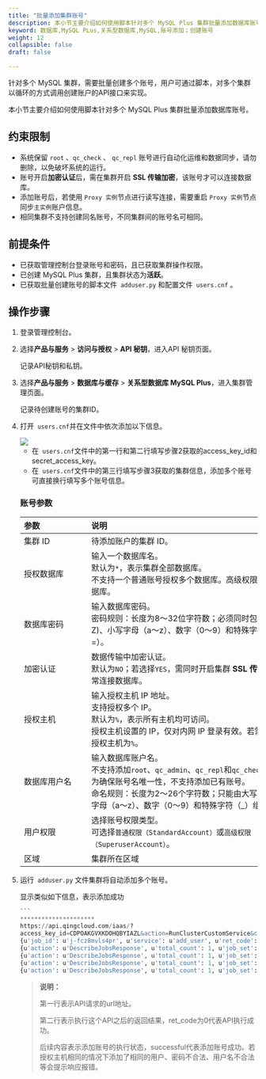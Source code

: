 ```yaml
---
title: "批量添加集群账号"
description: 本小节主要介绍如何使用脚本针对多个 MySQL Plus 集群批量添加数据库账号。 
keyword: 数据库,MySQL PLus,关系型数据库,MySQL,账号添加；创建账号
weight: 12
collapsible: false
draft: false

---
```


针对多个 MySQL 集群，需要批量创建多个账号，用户可通过脚本，对多个集群以循环的方式调用创建账户的API接口来实现。

本小节主要介绍如何使用脚本针对多个 MySQL Plus 集群批量添加数据库账号。 

## 约束限制

- 系统保留 `root` 、`qc_check` 、 `qc_repl` 账号进行自动化运维和数据同步，请勿删除，以免破坏系统的运行。
- 账号开启**加密认证**后，需在集群开启 **SSL 传输加密**，该账号才可以连接数据库。
- 添加账号后，若使用 `Proxy 实例`节点进行读写连接，需要重启 `Proxy 实例`节点同步`主实例`账户信息。
- 相同集群不支持创建同名账号，不同集群间的账号名可相同。

## 前提条件

- 已获取管理控制台登录账号和密码，且已获取集群操作权限。
- 已创建 MySQL Plus 集群，且集群状态为**活跃**。
- 已获取批量创建账号的脚本文件` adduser.py` 和配置文件` users.cnf` 。

## 操作步骤

1. 登录管理控制台。

2. 选择**产品与服务** > **访问与授权** > **API 秘钥**，进入API 秘钥页面。

   记录API秘钥和私钥。

3. 选择**产品与服务** > **数据库与缓存** > **关系型数据库 MySQL Plus**，进入集群管理页面。

   记录待创建账号的集群ID。

4. 打开` users.cnf`并在文件中依次添加以下信息。

   <img src="../../../_images/create_multi_accounts.png" zoom="100%;" />

   - 在` users.cnf`文件中的第一行和第二行填写步骤2获取的access_key_id和secret_access_key。
   - 在` users.cnf`文件中的第三行填写步骤3获取的集群信息，添加多个账号可直接换行填写多个账号信息。

   ### 账号参数

   | <span style="display:inline-block;width:120px">参数</span> | <span style="display:inline-block;width:480px">说明</span>   |
   | :--------------------------------------------------------- | :----------------------------------------------------------- |
   | 集群 ID                                                    | 待添加账户的集群 ID。                                        |
   | 授权数据库                                                 | 输入一个数据库名。<br>默认为`*`，表示集群全部数据库。<br>不支持一个普通账号授权多个数据库。高级权限账号，可授权全部数据库。 |
   | 数据库密码                                                 | 输入数据库密码。<br>密码规则：长度为8～32位字符数；必须同时包含大写字母（A～Z)、小写字母（a～z）、数字（0～9）和特殊字符（@#$%^&*_+-=）。 |
   | 加密认证                                                   | 数据传输中加密认证。<br>默认为`NO`；若选择`YES`，需同时开启集群 **SSL 传输加密**，否则不能正常连接数据库。 |
   | 授权主机                                                   | 输入授权主机 IP 地址。<br>支持授权多个 IP。<br>默认为`%`，表示所有主机均可访问。<br>授权主机设置的 IP，仅对内网 IP 登录有效。若需外网访问，请设置授权主机为`%`。 |
   | 数据库用户名                                               | 输入数据库账户名。<br>不支持添加`root`、`qc_admin`、`qc_repl`和`qc_check`运维账号。<br>为确保账号名唯一性，不支持添加已有账号。<br>命名规则：长度为2～26个字符数；只能由大写字母（A～Z)、小写字母（a～z）、数字（0～9）和特殊字符（_）组成。 |
   | 用户权限                                                   | 选择账号权限类型。<br>可选择`普通权限（StandardAccount）`或`高级权限（SuperuserAccount）`。 |
   | 区域                                                       | 集群所在区域                                                 |

6. 运行` adduser.py` 文件集群将自动添加多个账号。

   显示类似如下信息，表示添加成功

   ~~~sql
   ```
   *********************
   https://api.qingcloud.com/iaas/?
   access_key_id=CDPOAKGVXKDOHQBYIAZL&action=RunClusterCustomService&cluster=cl-opt1oiig&expires=2022-01-04T08%3A57%3A33Z&limit=20&role=maininstance&service=add_user&service_params=%7B%22database%22%3A%22%2A%22%2C%22passwd%22%3A%22Zhu1241jie%40%22%2C%22ssl%22%3A%22NO%22%2C%22host%22%3A%22%25%22%2C%22user%22%3A%22user1%22%2C%22priv%22%3A%22StandardAccount%22%7D&signature_method=HmacSHA256&signature_version=1&status.1=running&time_stamp=2022-01-04T08%3A57%3A03Z&version=1&zone=sh1a&signature=UJNBMMmayfIcWMLq5imMtYFy2zdDZWJeuOWAzgInFJM%3D
   {u'job_id': u'j-fcz8mvls4pr', u'service': u'add_user', u'ret_code': 0, u'role': u'maininstance', u'action': u'RunClusterCustomServiceResponse', u'cluster_id': u'cl-opt1oiig'}
   {u'action': u'DescribeJobsResponse', u'total_count': 1, u'job_set': [{u'status': u'pending', u'job_id': u'j-fcz8mvls4pr', u'directive': u'{"status":["running"],"request_zone":"sh1a","signature_method":"HmacSHA256","sender":{"lang":"en","user_id":"usr-O6JO8PFK","console_id":"qingcloud","root_user_id":"usr-O6JO8PFK","role":"user","privilege":10,"channel":"api"},"service":"add_user","time_stamp":"2022-01-04T08:57:03Z","signature_version":"1","expires":"2022-01-04T08:58:02Z","status.1":"running","resource_kit":"ca-xhi200l6","cluster":"cl-opt1oiig","zone":"sh1a","version":"1","role":"maininstance","app_ids":"app-00r26u27","signature":"UJNBMMmayfIcWMLq5imMtYFy2zdDZWJeuOWAzgInFJM=","service_params":"{\\"database\\":\\"*\\",\\"passwd\\":\\"Zhu1241jie@\\",\\"ssl\\":\\"NO\\",\\"host\\":\\"%\\",\\"user\\":\\"user1\\",\\"priv\\":\\"StandardAccount\\"}","limit":"20","resource_ids":["cl-opt1oiig"],"action":"RunClusterCustomService","access_key_id":"CDPOAKGVXKDOHQBYIAZL"}', u'job_action': u'RunClusterCustomService', u'create_time': u'2022-01-04T08:57:03Z', u'owner': u'usr-O6JO8PFK', u'status_time': u'2022-01-04T08:57:03Z', u'error_codes': u'', u'resource_ids': u'cl-opt1oiig'}], u'ret_code': 0}
   {u'action': u'DescribeJobsResponse', u'total_count': 1, u'job_set': [{u'status': u'working', u'job_id': u'j-fcz8mvls4pr', u'directive': u'{"status":["running"],"request_zone":"sh1a","signature_method":"HmacSHA256","sender":{"lang":"en","user_id":"usr-O6JO8PFK","console_id":"qingcloud","root_user_id":"usr-O6JO8PFK","role":"user","privilege":10,"channel":"api"},"service":"add_user","time_stamp":"2022-01-04T08:57:03Z","signature_version":"1","expires":"2022-01-04T08:58:02Z","status.1":"running","resource_kit":"ca-xhi200l6","cluster":"cl-opt1oiig","zone":"sh1a","version":"1","role":"maininstance","app_ids":"app-00r26u27","signature":"UJNBMMmayfIcWMLq5imMtYFy2zdDZWJeuOWAzgInFJM=","service_params":"{\\"database\\":\\"*\\",\\"passwd\\":\\"Zhu1241jie@\\",\\"ssl\\":\\"NO\\",\\"host\\":\\"%\\",\\"user\\":\\"user1\\",\\"priv\\":\\"StandardAccount\\"}","limit":"20","resource_ids":["cl-opt1oiig"],"action":"RunClusterCustomService","access_key_id":"CDPOAKGVXKDOHQBYIAZL"}', u'job_action': u'RunClusterCustomService', u'create_time': u'2022-01-04T08:57:03Z', u'owner': u'usr-O6JO8PFK', u'status_time': u'2022-01-04T08:57:03Z', u'error_codes': u'', u'resource_ids': u'cl-opt1oiig'}], u'ret_code': 0}
   {u'action': u'DescribeJobsResponse', u'total_count': 1, u'job_set': [{u'status': u'working', u'job_id': u'j-fcz8mvls4pr', u'directive': u'{"status":["running"],"request_zone":"sh1a","signature_method":"HmacSHA256","sender":{"lang":"en","user_id":"usr-O6JO8PFK","console_id":"qingcloud","root_user_id":"usr-O6JO8PFK","role":"user","privilege":10,"channel":"api"},"service":"add_user","time_stamp":"2022-01-04T08:57:03Z","signature_version":"1","expires":"2022-01-04T08:58:02Z","status.1":"running","resource_kit":"ca-xhi200l6","cluster":"cl-opt1oiig","zone":"sh1a","version":"1","role":"maininstance","app_ids":"app-00r26u27","signature":"UJNBMMmayfIcWMLq5imMtYFy2zdDZWJeuOWAzgInFJM=","service_params":"{\\"database\\":\\"*\\",\\"passwd\\":\\"Zhu1241jie@\\",\\"ssl\\":\\"NO\\",\\"host\\":\\"%\\",\\"user\\":\\"user1\\",\\"priv\\":\\"StandardAccount\\"}","limit":"20","resource_ids":["cl-opt1oiig"],"action":"RunClusterCustomService","access_key_id":"CDPOAKGVXKDOHQBYIAZL"}', u'job_action': u'RunClusterCustomService', u'create_time': u'2022-01-04T08:57:03Z', u'owner': u'usr-O6JO8PFK', u'status_time': u'2022-01-04T08:57:03Z', u'error_codes': u'', u'resource_ids': u'cl-opt1oiig'}], u'ret_code': 0}
   {u'action': u'DescribeJobsResponse', u'total_count': 1, u'job_set': [{u'status': u'successful', u'job_id': u'j-fcz8mvls4pr', u'directive': u'{"status":["running"],"request_zone":"sh1a","signature_method":"HmacSHA256","sender":{"lang":"en","user_id":"usr-O6JO8PFK","console_id":"qingcloud","root_user_id":"usr-O6JO8PFK","role":"user","privilege":10,"channel":"api"},"service":"add_user","time_stamp":"2022-01-04T08:57:03Z","signature_version":"1","expires":"2022-01-04T08:58:02Z","status.1":"running","resource_kit":"ca-xhi200l6","cluster":"cl-opt1oiig","zone":"sh1a","version":"1","role":"maininstance","app_ids":"app-00r26u27","signature":"UJNBMMmayfIcWMLq5imMtYFy2zdDZWJeuOWAzgInFJM=","service_params":"{\\"database\\":\\"*\\",\\"passwd\\":\\"Zhu1241jie@\\",\\"ssl\\":\\"NO\\",\\"host\\":\\"%\\",\\"user\\":\\"user1\\",\\"priv\\":\\"StandardAccount\\"}","limit":"20","resource_ids":["cl-opt1oiig"],"action":"RunClusterCustomService","access_key_id":"CDPOAKGVXKDOHQBYIAZL"}', u'job_action': u'RunClusterCustomService', u'create_time': u'2022-01-04T08:57:03Z', u'owner': u'usr-O6JO8PFK', u'status_time': u'2022-01-04T08:57:09Z', u'error_codes': u'', u'resource_ids': u'cl-opt1oiig'}], u'ret_code': 0}
   ~~~

   

   > <b>说明：</b>
   >
   > 第一行表示API请求的url地址。
   >
   > 第二行表示执行这个API之后的返回结果，ret_code为0代表API执行成功。
   >
   > 后续内容表示添加账号的执行状态，successful代表添加账号成功。若授权主机相同的情况下添加了相同的用户、密码不合法、用户名不合法等会提示响应报错。

​	